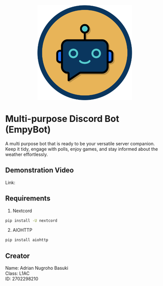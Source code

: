 <div align="center">
<img src="./ReadmeFiles/logo.png" width="300">
</div>

# Multi-purpose Discord Bot (EmpyBot)
A multi purpose bot that is ready to be your versatile server companion. Keep it tidy, engage with polls, enjoy games, and stay informed about the weather effortlessly.

## Demonstration Video
Link: 

## Requirements

1. Nextcord
```sh
pip install -U nextcord
```

2. AIOHTTP
```sh
pip install aiohttp
```

## Creator
Name: Adrian Nugroho Basuki <br>
Class: L1AC <br>
ID: 2702298210
